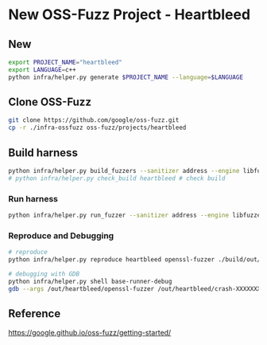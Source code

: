 # New OSS-Fuzz Project - Heartbleed

## New
```bash
export PROJECT_NAME="heartbleed"
export LANGUAGE=c++
python infra/helper.py generate $PROJECT_NAME --language=$LANGUAGE
```

## Clone OSS-Fuzz
```bash
git clone https://github.com/google/oss-fuzz.git
cp -r ./infra-ossfuzz oss-fuzz/projects/heartbleed
```

## Build harness
```bash
python infra/helper.py build_fuzzers --sanitizer address --engine libfuzzer --architecture x86_64 heartbleed
# python infra/helper.py check_build heartbleed # check build
```

### Run harness
```bash
python infra/helper.py run_fuzzer --sanitizer address --engine libfuzzer --architecture x86_64 heartbleed openssl-fuzzer
```

### Reproduce and Debugging
```bash
# reproduce
python infra/helper.py reproduce heartbleed openssl-fuzzer ./build/out/heartbleed/crash-XXXXXXXXX # replace the file with the reported testcase

# debugging with GDB
python infra/helper.py shell base-runner-debug
gdb --args /out/heartbleed/openssl-fuzzer /out/heartbleed/crash-XXXXXXXXX
```

## Reference

https://google.github.io/oss-fuzz/getting-started/